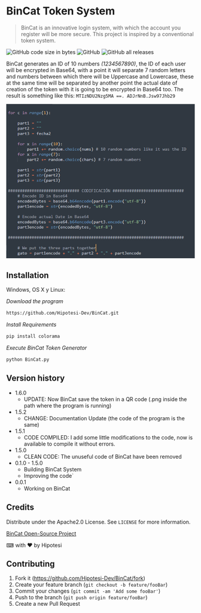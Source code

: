 
# BinCat Token System
> BinCat is an innovative login system, with which the account you register will be more secure. This project is inspired by a conventional token system.

![GitHub code size in bytes](https://img.shields.io/github/languages/code-size/Hipotesi-Dev/BinCat?style=flat-square)
![GitHub](https://img.shields.io/github/license/Hipotesi-Dev/BinCat?style=flat-square)
![GitHub all releases](https://img.shields.io/github/downloads/Hipotesi-Dev/BinCat/total?style=flat-square)

BinCat generates an ID of 10 numbers *(1234567890)*, the ID of each user will be encrypted in Base64, with a point it will separate 7 random letters and numbers between which there will be Uppercase and Lowercase, these at the same time will be separated by another point the actual date of creation of the token with it is going to be encrypted in Base64 too. The result is something like this: 
`MTIzNDU2Nzg5MA ==. ADJrNnB.Jsw97Jhb29`

![BinCat Code Example](https://github.com/Hipotesi-Dev/BinCat/blob/main/BinCat%20Demo.PNG)

## Installation

Windows, OS X y Linux:

_Download the program_
```sh
https://github.com/Hipotesi-Dev/BinCat.git
```
_Install Requirements_
```sh
pip install colorama
```
_Execute BinCat Token Generator_
```sh
python BinCat.py
```

## Version history
* 1.6.0
    * UPDATE: Now BinCat save the token in a QR code (.png inside the path where the program is running)
* 1.5.2
    * CHANGE: Documentation Update (the code of the program is the same)
* 1.5.1
    * CODE COMPILED: I add some little modifications to the code, now is available to compile it without errors.
* 1.5.0
    * CLEAN CODE: The unuseful code of BinCat have been removed
* 0.1.0 - 1.5.0
    * Building BinCat System
    * Improving the code`
* 0.0.1
    * Working on BinCat

## Credits

Distribute under the Apache2.0 License. See ``LICENSE`` for more information.

[BinCat Open-Source Project](https://github.com/Hipotesi-Dev/BinCat)

⌨ with ❤ by Hipotesi

## Contributing

1. Fork it (<https://github.com/Hipotesi-Dev/BinCat/fork>)
2. Create your feature branch (`git checkout -b feature/fooBar`)
3. Commit your changes (`git commit -am 'Add some fooBar'`)
4. Push to the branch (`git push origin feature/fooBar`)
5. Create a new Pull Request
